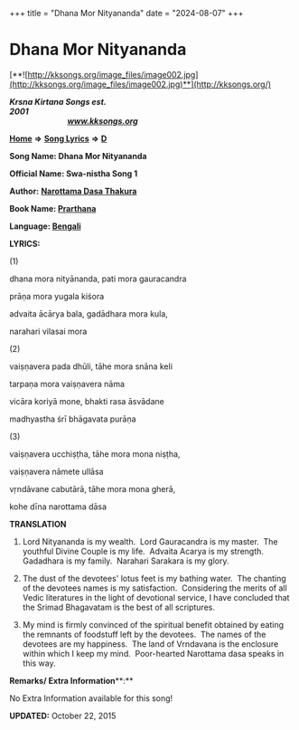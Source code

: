 +++
title = "Dhana Mor Nityananda"
date = "2024-08-07"
+++

# Dhana Mor Nityananda
[**![http://kksongs.org/image_files/image002.jpg](http://kksongs.org/image_files/image002.jpg)**](http://kksongs.org/)

**_Krsna Kirtana Songs est. 2001_**                                                                                                                                                 **_www.kksongs.org_**

[**Home**](http://kksongs.org/) **⇒** [**Song Lyrics**](http://kksongs.org/lyrics.html) **⇒** [**D**](http://kksongs.org/songs/song_d.html)

**Song Name: Dhana Mor Nityananda**

**Official Name: Swa-nistha Song 1**

**Author:** **[Narottama Dasa Thakura](http://kksongs.org/authors/list/narottama.html)**

**Book Name: [Prarthana](http://kksongs.org/authors/literature/prarthana.html)**

**Language: [Bengali](http://kksongs.org/language/list/bengali.html)**

**LYRICS:**

(1)

dhana mora nityānanda, pati mora gauracandra

prāṇa mora yugala kiśora

advaita ācārya bala, gadādhara mora kula,

narahari vilasai mora

(2)

vaiṣṇavera pada dhūli, tāhe mora snāna keli

tarpaṇa mora vaiṣṇavera nāma

vicāra koriyā mone, bhakti rasa āsvādane

madhyastha śrī bhāgavata purāṇa

(3)

vaiṣṇavera ucchiṣṭha, tāhe mora mona niṣṭha,

vaiṣṇavera nāmete ullāsa

vṛndāvane cabutārā, tāhe mora mona gherā,

kohe dīna narottama dāsa

**TRANSLATION**

1) Lord Nityananda is my wealth.  Lord Gauracandra is my master.  The youthful Divine Couple is my life.  Advaita Acarya is my strength. Gadadhara is my family.  Narahari Sarakara is my glory.

2) The dust of the devotees' lotus feet is my bathing water.  The chanting of the devotees names is my satisfaction.  Considering the merits of all Vedic literatures in the light of devotional service, I have concluded that the Srimad Bhagavatam is the best of all scriptures.

3) My mind is firmly convinced of the spiritual benefit obtained by eating the remnants of foodstuff left by the devotees.  The names of the devotees are my happiness.  The land of Vrndavana is the enclosure within which I keep my mind.  Poor-hearted Narottama dasa speaks in this way.

**Remarks/ Extra Information****:**

No Extra Information available for this song!

**UPDATED:** October 22, 2015